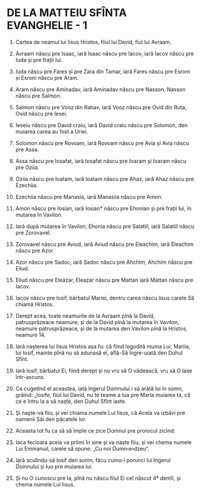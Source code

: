 # DE LA MATTEIU SFÎNTA EVANGHELIE - 1
[](src/p119.jpg)
<!-- CAP. 1 Neamul și nașterea a lui Iisus Hristos carele iaste Mesia făgăduit izbăvitor părinților -->

1. Cartea de neamul lui Iisus Hristos, fiiul lui David, fiul lui Avraam.

2. Avraam născu pre Isaac, iară Isaac născu pre Iacov, iară Iacov născu pre Iuda și pre frații lui.

3. Iuda născu pre Fares și pre Zara din Tamar, iară Fares născu pre Esrom și Esrom născu pre Aram.

4. Aram născu pre Aminadav, iară Aminadav născu pre Nasson, Nasson născu pre Salmon.

5. Salmon născu pre Vooz din Rahav, iară Vooz născu pre Ovid din Ruta, Ovid născu pre Iesei.

6. Ieseiu născu pre David craiu, iară David craiu născu pre Solomon, den muiarea carea au fost a Uriei.

7. Solomon născu pre Rovoam, iară Rovoam născu pre Avia și Avia născu pre Assa.

8. Assa născu pre Iosafat, iară Iosafat născu pre Ioaram și Ioaram născu pre Oziia.

9. Oziia născu pre Ioatam, iară Ioatam născu pre Ahaz, iară Ahaz născu pre Ezechiia.

10. Ezechiia născu pre Manasia, iară Manasiia născu pre Amon.
[](src/p120.jpg)
11. Amon născu pre Iosian, iară Iosian* născu pre Ehonian și pre frații lui, în mutarea în Vavilon.

12. Iară după mutarea în Vavilon, Ehonia născu pre Salatiil, iară Salatiil născu pre Zorovavel.

13. Zorovavel născu pre Aviud, iară Aviud născu pre Eleachim, iară Eleachim născu pre Azor.

14. Azor născu pre Sadoc, iară Sadoc născu pre Ahchim, Ahchim născu pre Eliud.

15. Eliud născu pre Eleazar, Eleazar născu pre Mattan iară Mattan născu pre Iacov.

16. Iacov născu pre Iosif, bărbatul Mariei, dentru carea născu Iisus carele Să chiamă Hristos.

17. Derept acea, toate neamurile de la Avraam pînă la David, patrusprăzeace neamure; și de la David pînă la mutarea în Vavilon, neamure patrusprăzeace, și de la mutarea den Vavilon pînă la Hristos, neamure 14.

18. Iară nașterea lui Iisus Hristos așa fu: că fiind logodită muma Lui, Mariia, lui Iosif, mainte pînă nu să adunasă ei, află-Să îngre-uiată den Duhul Sfînt.

19. Iară Iosif, bărbatul Ei, fiind derept și nu vru să O vădească, vru să O lase într-ascuns.

20. Ce cugetînd el aceastea, iată îngerul Domnului i să arătă lui în somn, grăind: „Iosife, fiiul lui David, nu te teame a lua pre Maria muiarea ta, că ce e întru Ia a să naște, den Duhul Sfînt iaste.

21. Și naște-va fiiu, și vei chiama numele Lui Iisus, că Acela va izbăvi pre oamenii Săi den păcatele lor.

22. Aceasta tot fu ca să să împle ce zice Domnul pre prorocul zicînd:

23. Iaca fecioara aceia va priimi în sine și va naște fiiu, și vei chema numele Lui Emmanuil, carele să spune: „Cu noi Dumn‹e›dzeu“.

24. Iară sculîndu-să Iosif den somn, făcu cumu-i porunci lui îngerul Domnului și luo pre muiarea lui.

25. Și nu O cunoscu pre Ia, pînă nu născu fiiul Ei cel născut 4ª dentîi, și chema numele Lui Iisus.
